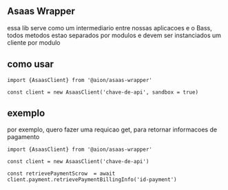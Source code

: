 ## Asaas Wrapper

essa lib serve como um intermediario entre nossas aplicacoes e o Bass, todos metodos
estao separados por modulos e devem ser instanciados um cliente por modulo

## como usar

```
import {AsaasClient} from '@aion/asaas-wrapper'

const client = new AsaasClient('chave-de-api', sandbox = true)
```

## exemplo

por exemplo, quero fazer uma requicao get, para retornar informacoes de pagamento

```
import {AsaasClient} from '@aion/asaas-wrapper'

const client = new AsaasClient('chave-de-api')

const retrievePaymentScrow  = await client.payment.retrievePaymentBillingInfo('id-payment')

```
